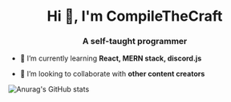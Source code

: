 <h1 align="center">Hi 👋, I'm CompileTheCraft</h1>
<h3 align="center">A self-taught programmer</h3>

- 🌱 I’m currently learning **React, MERN stack, discord.js**

- 👯 I’m looking to collaborate with **other content creators**

![Anurag's GitHub stats](https://github-readme-stats.vercel.app/api?username=CompileTheCraft&theme=github_dark&show_icons=true)
